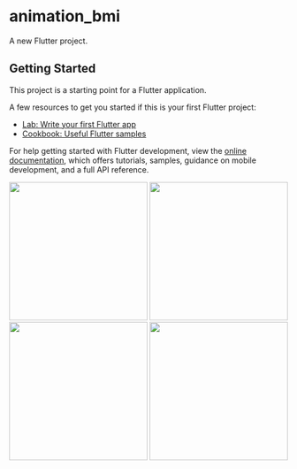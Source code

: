 # animation_bmi

A new Flutter project.

## Getting Started

This project is a starting point for a Flutter application.

A few resources to get you started if this is your first Flutter project:

- [Lab: Write your first Flutter app](https://docs.flutter.dev/get-started/codelab)
- [Cookbook: Useful Flutter samples](https://docs.flutter.dev/cookbook)

For help getting started with Flutter development, view the
[online documentation](https://docs.flutter.dev/), which offers tutorials,
samples, guidance on mobile development, and a full API reference.

<img src="https://user-images.githubusercontent.com/118449869/218307956-a1212813-a92f-4ba2-a2de-2c507d529a4c.jpg" width="250px">

<img src="https://user-images.githubusercontent.com/118449869/218307959-1e0ef53a-2cbc-4d87-99bf-8553441cc2c2.jpg" width="250px">

<img src="https://user-images.githubusercontent.com/118449869/218307964-25efb34c-1e98-49cb-8bc2-4ada742378c8.jpg" width="250px">

<img src="https://user-images.githubusercontent.com/118449869/218307970-d38bf43f-4740-4932-8aab-e0e1e9ef0101.mp4" width="250px">


